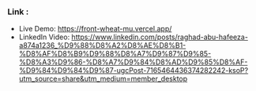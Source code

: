 ### Link : 
- Live Demo:
  https://front-wheat-mu.vercel.app/
- LinkedIn Video:
https://www.linkedin.com/posts/raghad-abu-hafeeza-a874a1236_%D9%88%D8%A2%D8%AE%D8%B1-%D8%AF%D8%B9%D9%88%D8%A7%D9%87%D9%85-%D8%A3%D9%86-%D8%A7%D9%84%D8%AD%D9%85%D8%AF-%D9%84%D9%84%D9%87-ugcPost-7165464436374282242-ksoP?utm_source=share&utm_medium=member_desktop

